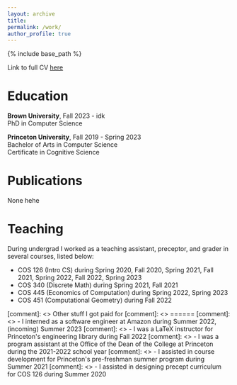 ```yaml
---
layout: archive
title:
permalink: /work/
author_profile: true
---
```

{% include base_path %}

Link to full CV  <a href="https://youtube.com/shorts/NCoI4DXU5TE?feature=share" target="_blank">here</a>


Education
======

**Brown University**, Fall 2023 - idk  
PhD in Computer Science  
  
**Princeton University**, Fall 2019 - Spring 2023    
Bachelor of Arts in Computer Science  
Certificate in Cognitive Science

Publications
======
None hehe

Teaching
======
During undergrad I worked as a teaching assistant, preceptor, and grader in several courses, listed below:
- COS 126 (Intro CS) during Spring 2020, Fall 2020, Spring 2021, Fall 2021, Spring 2022, Fall 2022, Spring 2023
- COS 340 (Discrete Math) during Spring 2021, Fall 2021
- COS 445 (Economics of Computation) during Spring 2022, Spring 2023
- COS 451 (Computational Geometry) during Fall 2022


[comment]: <> Other stuff I got paid for
[comment]: <> ======
[comment]: <> - I interned as a software engineer at Amazon during Summer 2022, (incoming) Summer 2023
[comment]: <> - I was a LaTeX instructor for Princeton's engineering library during Fall 2022
[comment]: <> - I was a program assistant at the Office of the Dean of the College at Princeton during the 2021-2022 school year
[comment]: <> - I assisted in course development for Princeton's pre-freshman summer program during Summer 2021
[comment]: <> - I assisted in designing precept curriculum for COS 126 during Summer 2020

